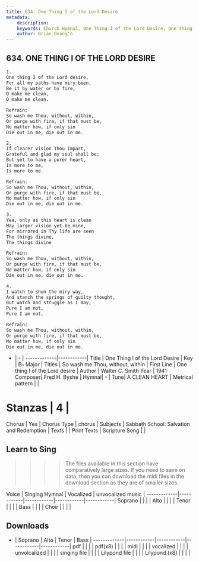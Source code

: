 ```yaml
---
title: 634. One Thing I of the Lord Desire
metadata:
    description: 
    keywords: Church Hymnal, One Thing I of the Lord Desire, One thing I of the Lord desire, So wash me Thou, without, within
    author: Brian Onang'o
---
```



## 634. ONE THING I OF THE LORD DESIRE

```txt
1.
One thing I of the Lord desire, 
For all my paths have miry been, 
Be it by water or by fire, 
O make me clean, 
O make me clean. 

Refrain:
So wash me Thou, without, within, 
Or purge with fire, if that must be, 
No matter how, if only sin 
Die out in me, die out in me. 

2.
If clearer vision Thou impart, 
Grateful and glad my soul shall be; 
But yet to have a purer heart, 
Is more to me, 
Is more to me. 

Refrain:
So wash me Thou, without, within, 
Or purge with fire, if that must be, 
No matter how, if only sin 
Die out in me, die out in me. 

3.
Yea, only as this heart is clean 
May larger vision yet be mine, 
For mirrored in Thy life are seen 
The things divine, 
The things divine 

Refrain:
So wash me Thou, without, within, 
Or purge with fire, if that must be, 
No matter how, if only sin 
Die out in me, die out in me. 

4.
I watch to shun the miry way, 
And stanch the springs of guilty thought, 
But watch and struggle as I may, 
Pure I am not, 
Pure I am not.

Refrain:
So wash me Thou, without, within, 
Or purge with fire, if that must be, 
No matter how, if only sin 
Die out in me, die out in me. 

```

- |   -  |
-------------|------------|
Title | One Thing I of the Lord Desire |
Key | B♭ Major |
Titles | So wash me Thou, without, within |
First Line | One thing I of the Lord desire |
Author | Walter C. Smith
Year | 1941
Composer| Fred H. Byshe |
Hymnal|  - |
Tune| A CLEAN HEART |
Metrical pattern | |
# Stanzas | 4 |
Chorus | Yes |
Chorus Type | chorus |
Subjects | Sabbath School: Salvation and Redemption |
Texts |  |
Print Texts | 
Scripture Song |  |
  
## Learn to Sing

>>>> The files available in this section have comparatively large sizes. If you need to save on data, then you can download the midi files in the download section as they are of smaller sizes.

Voice |  Singing Hymnal | Vocalized | unvocalized music |
-------------|------------|------------|------------|------------|
Soprano | | | |
Alto | | | |
Tenor | | | |
Bass | | | |
Choir | | | |

## Downloads

- |  Soprano | Alto | Tenor | Bass |
-------------|------------|------------|------------|------------|
pdf | | | |
pdf(x8) | | | |
midi | | | |
vocalized | | | |
unvolcalized | | | |
singing file | | | |
Lilypond file | | | |
Lilypond (x8) | | | |
  